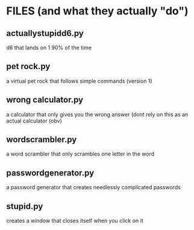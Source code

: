 # FILES (and what they actually "do")
## actuallystupidd6.py
d6 that lands on 1 90% of the time
## pet rock.py
a virtual pet rock that follows simple commands (version 1)
## wrong calculator.py
a calculator that only gives you the wrong answer (dont rely on this as an actual calculator (obv)
## wordscrambler.py
a word scrambler that only scrambles one letter in the word
## passwordgenerator.py
a password generator that creates needlessly complicated passwords
## stupid.py
creates a window that closes itself when you click on it
